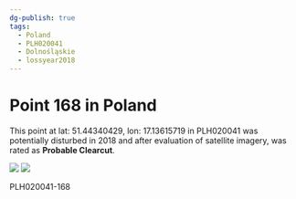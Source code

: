 ```yaml
---
dg-publish: true
tags:
  - Poland
  - PLH020041
  - Dolnośląskie
  - lossyear2018
---
```


# Point 168 in Poland

This point at lat: 51.44340429, lon: 17.13615719 in PLH020041 was potentially disturbed in 2018 and after evaluation of satellite imagery, was rated as **Probable Clearcut**.

<div class='juxtapose' data-showcredits='false'>
<img src='https://baserow-backend-production20240528124524339000000001.s3.amazonaws.com/user_files/9YH5CWpFVeJKuWMtYQatV9X9csYlZPv3_f271066c0ad02145914f48d0f50e4dd7cb377f6e5ddc8d99256566e1d29ac47f.png' data-label='May 2017' />
<img src='https://baserow-backend-production20240528124524339000000001.s3.amazonaws.com/user_files/PfL2GLnO63pNsJnpZgZzXPIvaP1bT8nj_e47c35d4bb9d48b228b7c0868c58f8173527c8d0e022a8fb080ef2e7f5bea06c.png' data-label='July 2023' />
</div>

PLH020041-168